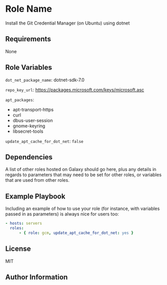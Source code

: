 Role Name
=========

Install the Git Credential Manager (on Ubuntu) using dotnet

Requirements
------------

None

Role Variables
--------------

`dot_net_package_name`: dotnet-sdk-7.0

`repo_key_url`: https://packages.microsoft.com/keys/microsoft.asc

`apt_packages`:
  - apt-transport-https
  - curl
  - dbus-user-session
  - gnome-keyring
  - libsecret-tools

`update_apt_cache_for_dot_net`: `false`


Dependencies
------------

A list of other roles hosted on Galaxy should go here, plus any details in regards to parameters that may need to be set for other roles, or variables that are used from other roles.

Example Playbook
----------------

Including an example of how to use your role (for instance, with variables passed in as parameters) is always nice for users too:

```yaml
- hosts: servers
  roles:
      - { role: gcm, update_apt_cache_for_dot_net: yes }
```

License
-------

MIT

Author Information
------------------

